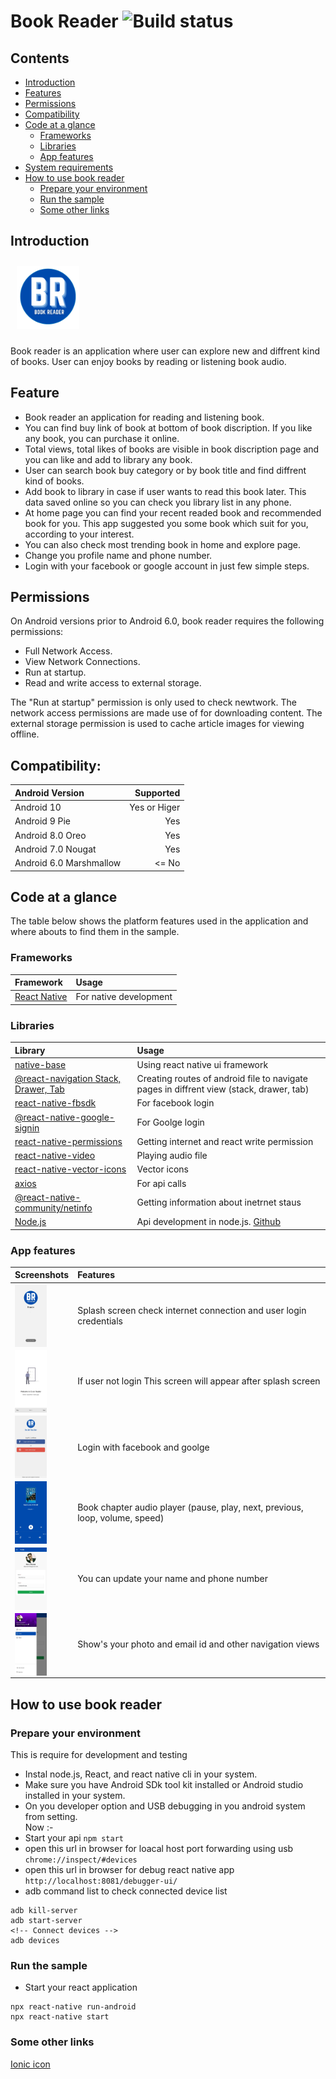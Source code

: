 # Book Reader ![Build status](https://github.com/rkpassin132/book-reader-api/tree/main)

## Contents

- [Introduction](#introduction)
- [Features](#features)
- [Permissions](#permissions)
- [Compatibility](#compatibility)
- [Code at a glance](#code-at-a-glance)
  - [Frameworks](#frameworks)
  - [Libraries](#libraries)
  - [App features](#app-features)
- [System requirements](#system-requirements)
- [How to use book reader](#how-to-use-book-reader)
  - [Prepare your environment](#prepare-your-environment)
  - [Run the sample](#run-the-sample)
  - [Some other links](#some-other-links)

## Introduction

<img src="assets/images/logo.png" width="100" hspace="10" vspace="10">

Book reader is an application where user can explore new and diffrent kind of books. User can enjoy books by reading or listening book audio.

## Feature

- Book reader an application for reading and listening book.
- You can find buy link of book at bottom of book discription. If you like any book, you can purchase it online.
- Total views, total likes of books are visible in book discription page and you can like and add to library any book.
- User can search book buy category or by book title and find diffrent kind of books.
- Add book to library in case if user wants to read this book later. This data saved online so you can check you library list in any phone.
- At home page you can find your recent readed book and recommended book for you. This app suggested you some book which suit for you, according to your interest.
- You can also check most trending book in home and explore page.
- Change you profile name and phone number.
- Login with your facebook or google account in just few simple steps.

## Permissions

On Android versions prior to Android 6.0, book reader requires the following permissions:

- Full Network Access.
- View Network Connections.
- Run at startup.
- Read and write access to external storage.

The "Run at startup" permission is only used to check newtwork. The network access permissions are made use of for downloading content. The external storage permission is used to cache article images for viewing offline.

## Compatibility:

| Android Version         |    Supported |
| :---------------------- | -----------: |
| Android 10              | Yes or Higer |
| Android 9 Pie           |          Yes |
| Android 8.0 Oreo        |          Yes |
| Android 7.0 Nougat      |          Yes |
| Android 6.0 Marshmallow |        <= No |

## Code at a glance

The table below shows the platform features used in the application and where abouts to find them in the sample.

### Frameworks

| Framework                                | Usage                  |
| :--------------------------------------- | :--------------------- |
| [React Native](https://reactnative.dev/) | For native development |

### Libraries

| Library                                                                                                | Usage                                                                                   |
| :----------------------------------------------------------------------------------------------------- | :-------------------------------------------------------------------------------------- |
| [native-base](https://docs.nativebase.io/)                                                             | Using react native ui framework                                                         |
| [@react-navigation Stack, Drawer, Tab](https://reactnavigation.org/)                                   | Creating routes of android file to navigate pages in diffrent view (stack, drawer, tab) |
| [react-native-fbsdk](https://www.npmjs.com/package/react-native-fbsdk)                                 | For facebook login                                                                      |
| [@react-native-google-signin](https://www.npmjs.com/package/@react-native-google-signin/google-signin) | For Goolge login                                                                        |
| [react-native-permissions](https://www.npmjs.com/package/react-native-permissions)                     | Getting internet and react write permission                                             |
| [react-native-video](https://www.npmjs.com/package/react-native-video)                                 | Playing audio file                                                                      |
| [react-native-vector-icons](https://www.npmjs.com/package/react-native-vector-icons)                   | Vector icons                                                                            |
| [axios](https://www.npmjs.com/package/axios)                                                           | For api calls                                                                           |
| [@react-native-community/netinfo](https://www.npmjs.com/package/@react-native-community/netinfo)       | Getting information about inetrnet staus                                                |
| [Node.js](https://nodejs.org/en/)                                                                      | Api development in node.js. [Github](https://github.com/rkpassin132/book-reader-api)    |

### App features

| Screenshots                                                             | Features                                                                     |
| :---------------------------------------------------------------------- | :--------------------------------------------------------------------------- |
| [<img alt="Splash" align="left" height="100" src="images/1.jpg" />](#)  | Splash screen check internet connection and user login credentials           |
| [<img alt="Welcome" align="left" height="100" src="images/3.jpg" />](#) | If user not login This screen will appear after splash screen                |
| [<img alt="Login" align="left" height="100" src="images/2.jpg" />](#)   | Login with facebook and goolge                                               |
| [<img alt="Player" align="left" height="100" src="images/4.jpg" />](#)  | Book chapter audio player (pause, play, next, previous, loop, volume, speed) |
| [<img alt="Profile" align="left" height="100" src="images/5.jpg" />](#) | You can update your name and phone number                                    |
| [<img alt="Menu" align="left"  height="100" src="images/6.jpg" />](#)   | Show's your photo and email id and other navigation views                    |

## How to use book reader

### Prepare your environment

This is require for development and testing

- Instal node.js, React, and react native cli in your system.
- Make sure you have Android SDk tool kit installed or Android studio installed in your system.
- On you developer option and USB debugging in you android system from setting.<br/>
  Now :-
- Start your api `npm start `
- open this url in browser for loacal host port forwarding using usb `chrome://inspect/#devices`
- open this url in browser for debug react native app `http://localhost:8081/debugger-ui/`
- adb command list to check connected device list

```
adb kill-server
adb start-server
<!-- Connect devices -->
adb devices
```

### Run the sample

- Start your react application

```
npx react-native run-android
npx react-native start
```

### Some other links

[Ionic icon](https://ionic.io/ionicons)

